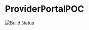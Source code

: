# ProviderPortalPOC
[![Build Status](https://newproject26.visualstudio.com/_apis/public/build/definitions/77b2db81-9f10-4158-a890-95570c2afc04/6/badge)](https://newproject26.visualstudio.com/MyFirstProject/_build/index?definitionId=20180622.2)
